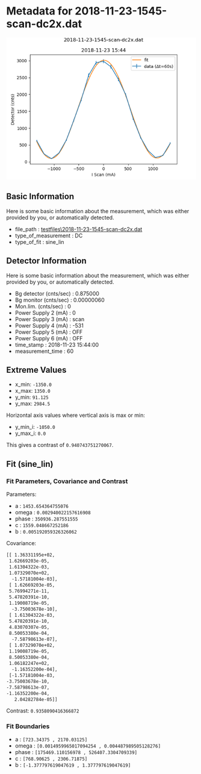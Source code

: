 # Metadata for 2018-11-23-1545-scan-dc2x.dat
![2018-11-23-1545-scan-dc2x.dat](./2018-11-23-1545-scan-dc2x.png "2018-11-23-1545-scan-dc2x.dat")
## Basic Information
Here is some basic information about the measurement, which was either provided by you, or automatically detected.

- file_path : [testfiles\2018-11-23-1545-scan-dc2x.dat](2018-11-23-1545-scan-dc2x.dat)
- type_of_measurement : DC
- type_of_fit : sine_lin
## Detector Information
Here is some basic information about the measurement, which was either provided by you, or automatically detected.

-  Bg detector (cnts/sec) : 0.875000
-  Bg monitor (cnts/sec) : 0.00000060
-  Mon.lim.  (cnts/sec) :   0
-  Power Supply 2 (mA) :  0
-  Power Supply 3 (mA) :  scan
-  Power Supply 4 (mA) :  -531
-  Power Supply 5 (mA) :  OFF
-  Power Supply 6 (mA) :  OFF   
- time_stamp : 2018-11-23 15:44:00
- measurement_time : 60
## Extreme Values

- x_min: `-1350.0`
- x_max: `1350.0`
- y_min: `91.125`
- y_max: `2984.5`

Horizontal axis values where vertical axis is max or min:

- y_min_i: `-1050.0`
- y_max_i: `0.0`

This gives a contrast of `0.940743751270067`.

## Fit (sine_lin)
### Fit Parameters, Covariance and Contrast
Parameters:

- a : `1453.654364755076`
- omega : `0.002940022157616908`
- phase : `350936.287551555`
- c : `1559.048667252186`
- b : `0.005192059326326062`

Covariance:
```
[[ 1.36331195e+02, 
 1.62669203e-05, 
 1.61304322e-03, 
 1.07329070e+02,
  -1.57181004e-03],
 [ 1.62669203e-05, 
 5.76994271e-11, 
 5.47820391e-10, 
 1.19008719e-05,
  -3.75003678e-10],
 [ 1.61304322e-03, 
 5.47820391e-10, 
 4.83070307e-05, 
 8.50053380e-04,
  -7.58798613e-07],
 [ 1.07329070e+02, 
 1.19008719e-05, 
 8.50053380e-04, 
 1.06182247e+02,
  -1.16352200e-04],
 [-1.57181004e-03, 
-3.75003678e-10, 
-7.58798613e-07, 
-1.16352200e-04,
   2.04282784e-05]]
```

Contrast: `0.9358090416366872`
### Fit Boundaries

- a : `[723.34375 , 2170.03125]`
- omega : `[0.0014959965017094254 , 0.004487989505128276]`
- phase : `[175469.110156978 , 526407.3304709339]`
- c : `[768.90625 , 2306.71875]`
- b : `[-1.377797619047619 , 1.377797619047619]`
